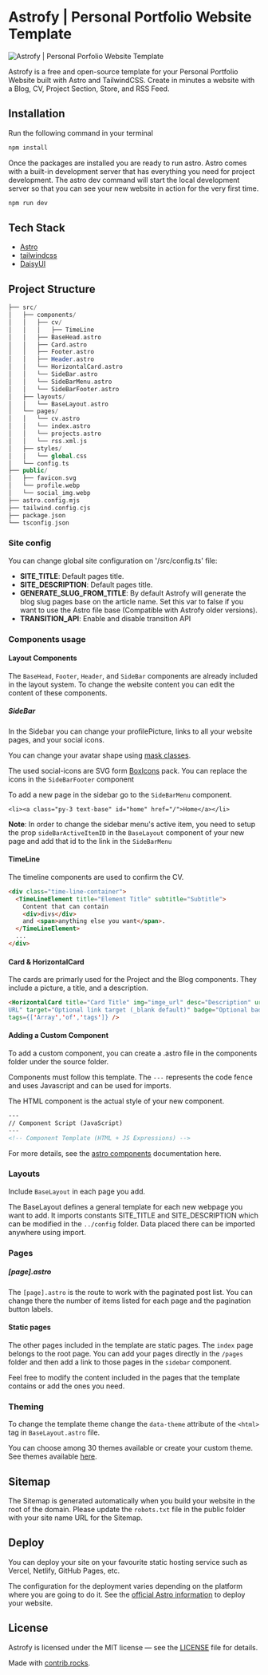 # Astrofy | Personal Portfolio Website Template

![Astrofy | Personal Porfolio Website Template](public/social_img.webp)

Astrofy is a free and open-source template for your Personal Portfolio Website built with Astro and TailwindCSS. Create in minutes a website with a Blog, CV, Project Section, Store, and RSS Feed.

## Installation

Run the following command in your terminal

```bash
npm install
```

Once the packages are installed you are ready to run astro. Astro comes with a built-in development server that has everything you need for project development. The astro dev command will start the local development server so that you can see your new website in action for the very first time.

```bash
npm run dev
```

## Tech Stack

- [Astro](https://astro.build)
- [tailwindcss](https://tailwindcss.com/)
- [DaisyUI](https://daisyui.com/)

## Project Structure

```php
├── src/
│   ├── components/
│   │   ├── cv/
│   │   │   ├── TimeLine
│   │   ├── BaseHead.astro
│   │   ├── Card.astro
│   │   ├── Footer.astro
│   │   ├── Header.astro
│   │   └── HorizontalCard.astro
│   │   └── SideBar.astro
│   │   └── SideBarMenu.astro
│   │   └── SideBarFooter.astro
│   ├── layouts/
│   │   └── BaseLayout.astro
│   └── pages/
│   │   └── cv.astro
│   │   └── index.astro
│   │   └── projects.astro
│   │   └── rss.xml.js
│   ├── styles/
│   │   └── global.css
│   └── config.ts
├── public/
│   ├── favicon.svg
│   └── profile.webp
│   └── social_img.webp
├── astro.config.mjs
├── tailwind.config.cjs
├── package.json
└── tsconfig.json
```

### Site config

You can change global site configuration on '/src/config.ts' file:

- **SITE_TITLE**: Default pages title.
- **SITE_DESCRIPTION**: Default pages title.
- **GENERATE_SLUG_FROM_TITLE**: By default Astrofy will generate the blog slug pages base on the article name. Set this var to false if you want to use the Astro file base (Compatible with Astrofy older versions).
- **TRANSITION_API**: Enable and disable transition API

### Components usage

#### Layout Components

The `BaseHead`, `Footer`, `Header`, and `SideBar` components are already included in the layout system. To change the website content you can edit the content of these components.

##### SideBar

In the Sidebar you can change your profilePicture, links to all your website pages, and your social icons.

You can change your avatar shape using [mask classes](https://daisyui.com/components/mask/).

The used social-icons are SVG form [BoxIcons](https://boxicons.com/) pack. You can replace the icons in the `SideBarFooter` component

To add a new page in the sidebar go to the `SideBarMenu` component.

```
<li><a class="py-3 text-base" id="home" href="/">Home</a></li>

```

**Note**: In order to change the sidebar menu's active item, you need to setup the prop `sideBarActiveItemID` in the `BaseLayout` component of your new page and add that id to the link in the `SideBarMenu`

#### TimeLine

The timeline components are used to confirm the CV.

```html
<div class="time-line-container">
  <TimeLineElement title="Element Title" subtitle="Subtitle">
    Content that can contain
    <div>divs</div>
    and <span>anything else you want</span>.
  </TimeLineElement>
  ...
</div>
```

#### Card & HorizontalCard

The cards are primarly used for the Project and the Blog components. They include a picture, a title, and a description.

```html
<HorizontalCard title="Card Title" img="imge_url" desc="Description" url="Link
URL" target="Optional link target (_blank default)" badge="Optional badge"
tags={['Array','of','tags']} />
```

#### Adding a Custom Component

To add a custom component, you can create a .astro file in the components folder under the source folder.

Components must follow this template. The ```---``` represents the code fence and uses Javascript and can be used for imports.

The HTML component is the actual style of your new component.

```html
---
// Component Script (JavaScript)
---
<!-- Component Template (HTML + JS Expressions) -->
```

For more details, see the [astro components](https://docs.astro.build/en/core-concepts/astro-components/) documentation here.

### Layouts

Include `BaseLayout` in each page you add.

The BaseLayout defines a general template for each new webpage you want to add. It imports constants SITE_TITLE and SITE_DESCRIPTION which can be modified in the ```../config``` folder. Data placed there can be imported anywhere using import.

### Pages

##### [page].astro

The `[page].astro` is the route to work with the paginated post list. You can change there the number of items listed for each page and the pagination button labels.

#### Static pages

The other pages included in the template are static pages. The `index` page belongs to the root page. You can add your pages directly in the `/pages` folder and then add a link to those pages in the `sidebar` component.

Feel free to modify the content included in the pages that the template contains or add the ones you need.

### Theming

To change the template theme change the `data-theme` attribute of the `<html>` tag in `BaseLayout.astro` file.

You can choose among 30 themes available or create your custom theme. See themes available [here](https://daisyui.com/docs/themes/).

## Sitemap

The Sitemap is generated automatically when you build your website in the root of the domain. Please update the `robots.txt` file in the public folder with your site name URL for the Sitemap.

## Deploy

You can deploy your site on your favourite static hosting service such as Vercel, Netlify, GitHub Pages, etc.

The configuration for the deployment varies depending on the platform where you are going to do it. See the [official Astro information](https://docs.astro.build/en/guides/deploy/) to deploy your website.

## License

Astrofy is licensed under the MIT license — see the [LICENSE](https://github.com/manuelernestog/astrofy/blob/main/LICENSE) file for details.

Made with [contrib.rocks](https://contrib.rocks).
